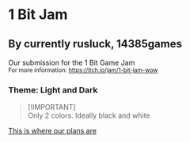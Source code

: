 # 1 Bit Jam
## By currently rusluck, 14385games


Our submission for the 1 Bit Game Jam\
<sub>For more information: https://itch.io/jam/1-bit-jam-wow</sub>

### **Theme**: Light and Dark

> [!IMPORTANT]\
> Only 2 colors. Ideally black and white 

[This is where our plans are](./PLANNING.MD)